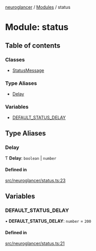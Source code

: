[neuroglancer](../README.md) / [Modules](../modules.md) / status

# Module: status

## Table of contents

### Classes

- [StatusMessage](../classes/status.StatusMessage.md)

### Type Aliases

- [Delay](status.md#delay)

### Variables

- [DEFAULT\_STATUS\_DELAY](status.md#default_status_delay)

## Type Aliases

### Delay

Ƭ **Delay**: `boolean` \| `number`

#### Defined in

[src/neuroglancer/status.ts:23](https://github.com/ActiveBrainAtlas2/neuroglancer/blob/958d23e0/src/neuroglancer/status.ts#L23)

## Variables

### DEFAULT\_STATUS\_DELAY

• **DEFAULT\_STATUS\_DELAY**: `number` = `200`

#### Defined in

[src/neuroglancer/status.ts:21](https://github.com/ActiveBrainAtlas2/neuroglancer/blob/958d23e0/src/neuroglancer/status.ts#L21)
